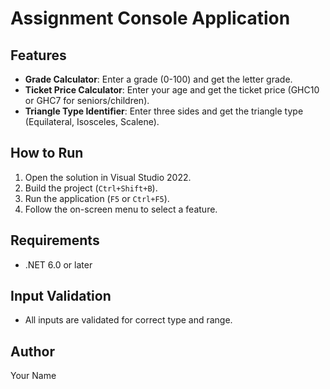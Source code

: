 # Assignment Console Application

## Features

- **Grade Calculator**: Enter a grade (0-100) and get the letter grade.
- **Ticket Price Calculator**: Enter your age and get the ticket price (GHC10 or GHC7 for seniors/children).
- **Triangle Type Identifier**: Enter three sides and get the triangle type (Equilateral, Isosceles, Scalene).

## How to Run

1. Open the solution in Visual Studio 2022.
2. Build the project (`Ctrl+Shift+B`).
3. Run the application (`F5` or `Ctrl+F5`).
4. Follow the on-screen menu to select a feature.

## Requirements

- .NET 6.0 or later

## Input Validation

- All inputs are validated for correct type and range.

## Author

Your Name